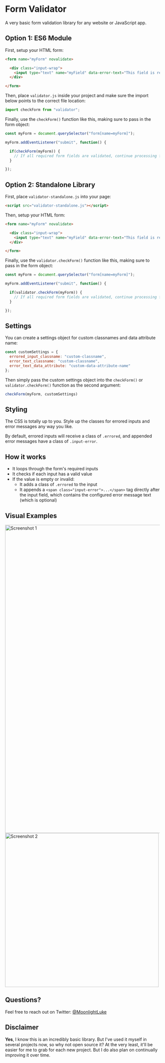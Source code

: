 # Form Validator

A very basic form validation library for any website or JavaScript app.

## Option 1: ES6 Module

First, setup your HTML form:

```html
<form name="myForm" novalidate>

  <div class="input-wrap">
    <input type="text" name="myField" data-error-text="This field is required" required />
  </div>

</form>
```

Then, place ```validator.js``` inside your project and make sure the import below points to the correct file location:

```javascript
import checkForm from "validator";
```

Finally, use the ```checkForm()``` function like this, making sure to pass in the form object:

```javascript
const myForm = document.querySelector("form[name=myForm]");

myForm.addEventListener("submit", function() {

  if(checkForm(myForm)) {
    // If all required form fields are validated, continue processing form
  }

});
```

## Option 2: Standalone Library

First, place ```validator-standalone.js``` into your page:

```html
<script src="validator-standalone.js"></script>
```

Then, setup your HTML form:

```html
<form name="myForm" novalidate>

  <div class="input-wrap">
    <input type="text" name="myField" data-error-text="This field is required" required />
  </div>

</form>
```

Finally, use the ```validator.checkForm()``` function like this, making sure to pass in the form object:

```javascript
const myForm = document.querySelector("form[name=myForm]");

myForm.addEventListener("submit", function() {

  if(validator.checkForm(myForm)) {
    // If all required form fields are validated, continue processing form
  }

});
```

## Settings

You can create a settings object for custom classnames and data attribute name:

```javascript
const customSettings = {
  errored_input_classname: "custom-classname",
  error_text_classname: "custom-classname",
  error_text_data_attribute: "custom-data-attribute-name"
};
```

Then simply pass the custom settings object into the ```checkForm()``` or ```validator.checkForm()``` function as the second argument:

```javascript
checkForm(myForm, customSettings)
```

## Styling

The CSS is totally up to you. Style up the classes for errored inputs and error messages any way you like.

By default, errored inputs will receive a class of ```.errored```, and appended error messages have a class of ```.input-error```.

## How it works

- It loops through the form's required inputs
- It checks if each input has a valid value
- If the value is empty or invalid:
  - It adds a class of ```.errored``` to the input
  - It appends a ```<span class="input-error">...</span>``` tag directly after the input field, which contains the configured error message text (which is optional)

## Visual Examples

<img src="https://i.imgur.com/eSoy5iy.png" title="Screenshot 1" width="1000" />
<img src="https://i.imgur.com/IjRhym6.png" title="Screenshot 2" width="500" />

## Questions?

Feel free to reach out on Twitter: [@MoonlightLuke](https://twitter.com/MoonlightLuke)

## Disclaimer

**Yes**, I know this is an incredibly basic library. But I've used it myself in several projects now, so why not open source it? At the very least, it'll be easier for me to grab for each new project. But I do also plan on continually improving it over time.